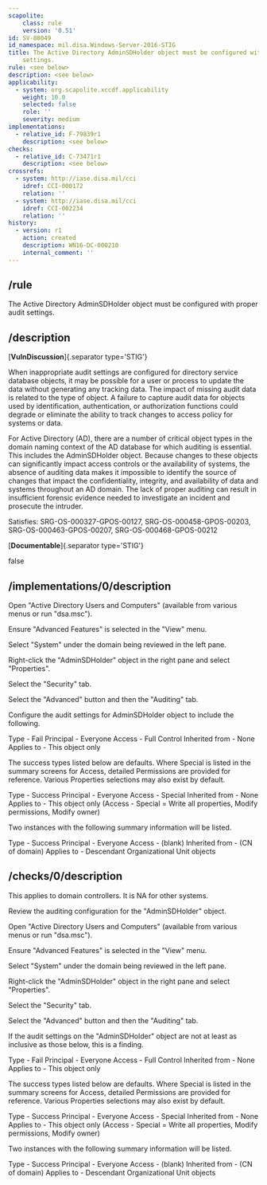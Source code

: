 ```yaml
---
scapolite:
    class: rule
    version: '0.51'
id: SV-88049
id_namespace: mil.disa.Windows-Server-2016-STIG
title: The Active Directory AdminSDHolder object must be configured with proper audit
    settings.
rule: <see below>
description: <see below>
applicability:
  - system: org.scapolite.xccdf.applicability
    weight: 10.0
    selected: false
    role: ''
    severity: medium
implementations:
  - relative_id: F-79839r1
    description: <see below>
checks:
  - relative_id: C-73471r1
    description: <see below>
crossrefs:
  - system: http://iase.disa.mil/cci
    idref: CCI-000172
    relation: ''
  - system: http://iase.disa.mil/cci
    idref: CCI-002234
    relation: ''
history:
  - version: r1
    action: created
    description: WN16-DC-000210
    internal_comment: ''
---
```



## /rule

The Active Directory AdminSDHolder object must be configured with proper audit settings.

## /description

[**VulnDiscussion**]{.separator type='STIG'}

When inappropriate audit settings are configured for directory service database objects, it may be possible for a user or process to update the data without generating any tracking data. The impact of missing audit data is related to the type of object. A failure to capture audit data for objects used by identification, authentication, or authorization functions could degrade or eliminate the ability to track changes to access policy for systems or data.

For Active Directory (AD), there are a number of critical object types in the domain naming context of the AD database for which auditing is essential. This includes the AdminSDHolder object. Because changes to these objects can significantly impact access controls or the availability of systems, the absence of auditing data makes it impossible to identify the source of changes that impact the confidentiality, integrity, and availability of data and systems throughout an AD domain. The lack of proper auditing can result in insufficient forensic evidence needed to investigate an incident and prosecute the intruder.

Satisfies: SRG-OS-000327-GPOS-00127, SRG-OS-000458-GPOS-00203, SRG-OS-000463-GPOS-00207, SRG-OS-000468-GPOS-00212

[**Documentable**]{.separator type='STIG'}

false

## /implementations/0/description

Open "Active Directory Users and Computers" (available from various menus or run "dsa.msc").

Ensure "Advanced Features" is selected in the "View" menu.

Select "System" under the domain being reviewed in the left pane.

Right-click the "AdminSDHolder" object in the right pane and select "Properties".

Select the "Security" tab.

Select the "Advanced" button and then the "Auditing" tab.

Configure the audit settings for AdminSDHolder object to include the following.

Type - Fail
Principal - Everyone
Access - Full Control
Inherited from - None
Applies to - This object only

The success types listed below are defaults. Where Special is listed in the summary screens for Access, detailed Permissions are provided for reference. Various Properties selections may also exist by default.

Type - Success
Principal - Everyone
Access - Special
Inherited from - None
Applies to - This object only
(Access - Special = Write all properties, Modify permissions, Modify owner)

Two instances with the following summary information will be listed.

Type - Success
Principal - Everyone
Access - (blank)
Inherited from - (CN of domain)
Applies to - Descendant Organizational Unit objects

## /checks/0/description

This applies to domain controllers. It is NA for other systems.

Review the auditing configuration for the "AdminSDHolder" object.

Open "Active Directory Users and Computers" (available from various menus or run "dsa.msc").

Ensure "Advanced Features" is selected in the "View" menu.

Select "System" under the domain being reviewed in the left pane.

Right-click the "AdminSDHolder" object in the right pane and select "Properties".

Select the "Security" tab.

Select the "Advanced" button and then the "Auditing" tab.

If the audit settings on the "AdminSDHolder" object are not at least as inclusive as those below, this is a finding.

Type - Fail
Principal - Everyone
Access - Full Control
Inherited from - None
Applies to - This object only

The success types listed below are defaults. Where Special is listed in the summary screens for Access, detailed Permissions are provided for reference. Various Properties selections may also exist by default.

Type - Success
Principal - Everyone
Access - Special
Inherited from - None
Applies to - This object only
(Access - Special = Write all properties, Modify permissions, Modify owner)

Two instances with the following summary information will be listed.

Type - Success
Principal - Everyone
Access - (blank)
Inherited from - (CN of domain)
Applies to - Descendant Organizational Unit objects
